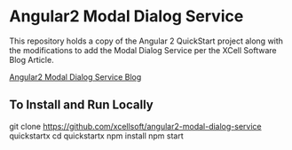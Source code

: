 # Angular2 Modal Dialog Service

This repository holds a copy of the Angular 2 QuickStart project along with the modifications to add the Modal Dialog Service per the XCell Software Blog Article.

<a href="http://blog.xcellsoft.com/2017/01/blog-post_22.html" target="_blank" title="">
Angular2 Modal Dialog Service Blog</a>

## To Install and Run Locally

git clone https://github.com/xcellsoft/angular2-modal-dialog-service quickstartx
cd quickstartx
npm install
npm start

